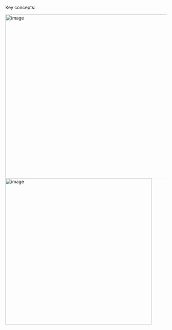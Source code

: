 Key concepts:

<img width="511" alt="image" src="https://github.com/grind-t/software-requirements/assets/49301275/29f4d7d3-f642-4c94-9cd3-9d25b1390efc">

<img width="457" alt="image" src="https://github.com/grind-t/software-requirements/assets/49301275/59ce1b93-9c57-445a-8658-2c2c329f94fe">

